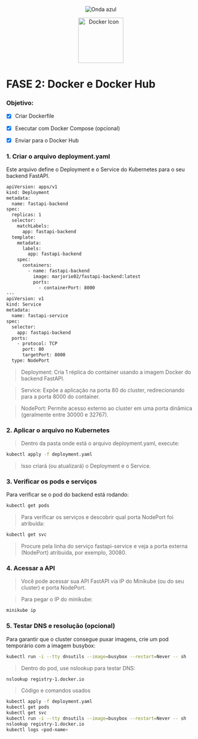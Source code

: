 <p align="center">
  <img src="https://capsule-render.vercel.app/api?type=waving&color=0000FF&height=120&section=header" alt="Onda azul" />
</p>

<p align="center">
  <img src="https://cdn.jsdelivr.net/gh/devicons/devicon/icons/docker/docker-original.svg" alt="Docker Icon" width="120" />
</p>


# FASE 2: Docker e Docker Hub
### Objetivo:
- [x] Criar Dockerfile

- [x] Executar com Docker Compose (opcional)

- [x] Enviar para o Docker Hub
    
### 1. Criar o arquivo deployment.yaml
Este arquivo define o Deployment e o Service do Kubernetes para o seu backend FastAPI.

```bash
apiVersion: apps/v1
kind: Deployment
metadata:
  name: fastapi-backend
spec:
  replicas: 1
  selector:
    matchLabels:
      app: fastapi-backend
  template:
    metadata:
      labels:
        app: fastapi-backend
    spec:
      containers:
        - name: fastapi-backend
          image: marjorie02/fastapi-backend:latest
          ports:
            - containerPort: 8000
---
apiVersion: v1
kind: Service
metadata:
  name: fastapi-service
spec:
  selector:
    app: fastapi-backend
  ports:
    - protocol: TCP
      port: 80
      targetPort: 8000
  type: NodePort

```
 > Deployment: Cria 1 réplica do container usando a imagem Docker do backend FastAPI.

> Service: Expõe a aplicação na porta 80 do cluster, redirecionando para a porta 8000 do container.

> NodePort: Permite acesso externo ao cluster em uma porta dinâmica (geralmente entre 30000 e 32767).

### 2. Aplicar o arquivo no Kubernetes
> Dentro da pasta onde está o arquivo deployment.yaml, execute:
```bash
kubectl apply -f deployment.yaml

```
> Isso criará (ou atualizará) o Deployment e o Service.

### 3. Verificar os pods e serviços
Para verificar se o pod do backend está rodando:
```bash
kubectl get pods

```
> Para verificar os serviços e descobrir qual porta NodePort foi atribuída:
```bash
kubectl get svc

```
> Procure pela linha do serviço fastapi-service e veja a porta externa (NodePort) atribuída, por exemplo, 30080.

### 4. Acessar a API
> Você pode acessar sua API FastAPI via IP do Minikube (ou do seu cluster) e porta NodePort.

> Para pegar o IP do minikube:
```bash
minikube ip

```
### 5. Testar DNS e resolução (opcional)
Para garantir que o cluster consegue puxar imagens, crie um pod temporário com a imagem busybox:
```bash
kubectl run -i --tty dnsutils --image=busybox --restart=Never -- sh

```

> Dentro do pod, use nslookup para testar DNS:
```bash
nslookup registry-1.docker.io
```
> Código e comandos usados
```bash
kubectl apply -f deployment.yaml
kubectl get pods
kubectl get svc
kubectl run -i --tty dnsutils --image=busybox --restart=Never -- sh
nslookup registry-1.docker.io
kubectl logs <pod-name>

```
